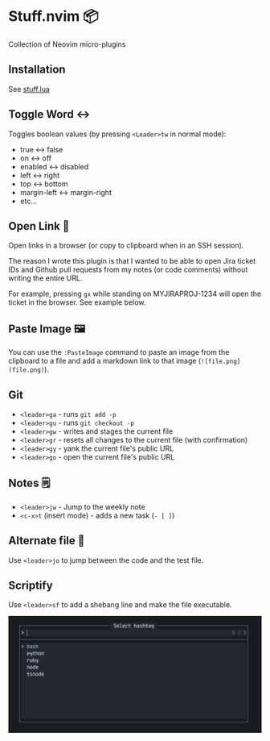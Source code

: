 # Stuff.nvim 📦

Collection of Neovim micro-plugins

## Installation

See [stuff.lua](https://github.com/elentok/dotfiles/blob/main/core/lazyvim/lua/plugins/stuff.lua)

## Toggle Word ↔

Toggles boolean values (by pressing `<Leader>tw` in normal mode):

- true &harr; false
- on &harr; off
- enabled &harr; disabled
- left &harr; right
- top &harr; bottom
- margin-left &harr; margin-right
- etc...

## Open Link 🔗

Open links in a browser (or copy to clipboard when in an SSH session).

The reason I wrote this plugin is that I wanted to be able to open Jira ticket
IDs and Github pull requests from my notes (or code comments) without writing
the entire URL.

For example, pressing `gx` while standing on MYJIRAPROJ-1234 will open the
ticket in the browser. See example below.

## Paste Image 🖼️

You can use the `:PasteImage` command to paste an image from the clipboard to a
file and add a markdown link to that image (`![file.png](file.png)`).

## Git

- `<leader>ga` - runs `git add -p`
- `<leader>gu` - runs `git checkout -p`
- `<leader>gw` - writes and stages the current file
- `<leader>gr` - resets all changes to the current file (with confirmation)
- `<leader>gy` - yank the current file's public URL
- `<leader>go` - open the current file's public URL

## Notes 🗒️

- `<leader>jw` - Jump to the weekly note
- `<c-x>t` (insert mode) - adds a new task (`- [ ]`)

## Alternate file 📂

Use `<leader>jo` to jump between the code and the test file.

## Scriptify

Use `<leader>sf` to add a shebang line and make the file executable.

![Scriptify screenshot](./images/scriptify.png)

